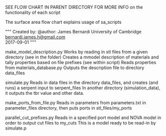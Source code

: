 SEE FLOW CHART IN PARENT DIRECTORY FOR MORE INFO on the functionality of each script

The surface area flow chart explains usage of sa_scripts

"""
Created by:
	@author: James Bernardi
	University of Cambridge
	bernardi.james.h@gmail.com	
	2017-09-01
"""

make_model_description.py 
	Works by reading in stl files from a given directory (see in the folder)
	Creates a mmodel description of materials and tally properties based on file prefixes (see within script)
	Reads properties from materials_database.py
	Outputs the description file to directory data_files

simulate.py 
	Reads in data files in the directory data_files, and creates (and runs) a serpent input to serpent_files
	In another directory (simulation_data), it outputs the tbr value and other data.

make_ports_from_file.py
	Reads in parameters from parameters.txt in parameter_files directory, then puts ports in stl_files/my_ports

parallel_cut_prefixes.py 
	Reads in a specified port model and NOVA model in order to output cut files to my_cuts
	This is a model ready to be read-in by simulate.p
